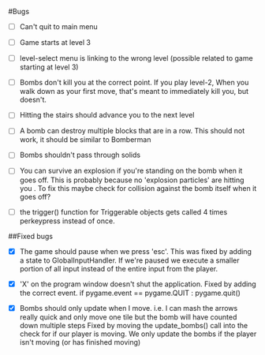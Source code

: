#Bugs

- [ ] Can't quit to main menu
- [ ] Game starts at level 3 
- [ ] level-select menu is linking to the wrong level (possible related to game starting at level 3) 
- [ ] Bombs don't kill you at the correct point. If you play level-2, When you walk down as your first move, that's meant to immediately kill you, but doesn't. 
- [ ] Hitting the stairs should advance you to the next level 
- [ ] A bomb can destroy multiple blocks that are in a row. This should not work, it should be similar to Bomberman
- [ ] Bombs shouldn't pass through solids
- [ ] You can survive an explosion if you're standing on the bomb when it goes off. This is probably because no 'explosion particles' are hitting you . To fix this maybe check for collision against the bomb itself when it goes off? 
- [ ] the trigger() function for Triggerable objects gets called 4 times perkeypress instead of once.







##Fixed bugs

- [x] The game should pause when we press 'esc'.
This was fixed by adding a state to GlobalInputHandler. If we're paused we 
execute a smaller portion of all input instead of the entire input from
the player. 

- [x] 'X' on the program window doesn't shut the application. 
Fixed by adding the correct event. if pygame.event == pygame.QUIT : pygame.quit()

- [x] Bombs should only update when I move. i.e. I can mash the arrows really quick and only move one tile but the bomb will have counted down multiple steps
Fixed by moving the update_bombs() call into the check for if our player is moving.
We only update the bombs if the player isn't moving (or has finished moving)  
